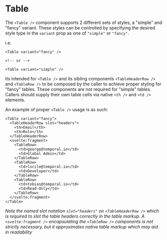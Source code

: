 # Table

The `<Table />` component supports 2 different sets of styles, a "simple" and "fancy" variant. These styles can be controlled by specifying the desired style type in the `variant` prop as one of `"simple"` or `"fancy"`.

i.e.

```svelte
<Table variant="fancy" />

<!-- or -->

<Table variant="simple" />
```

Its intended for `<Table />` and its sibling components `<TableHeaderRow />` and `<TableRow />` to be composed by the caller to achieve proper styling for "fancy" tables. These components are not required for "simple" tables. Callers should supply their own table cells via native `<th />` and `<td />` elements.

An example of proper `<Table />` usage is as such:

```svelte
<Table variant="fancy">
  <TableHeaderRow slot="headers">
    <th>Email</th>
    <th>Role</th>
  </TableHeaderRow>
  <svelte:fragment>
    <TableRow>
      <td>george@temporal.io</td>
      <td>Global Admin</td>
    </TableRow>
    <TableRow>
      <td>lucile@temporal.io</td>
      <td>Developer</td>
    </TableRow>
    <TableRow>
      <td>tobias@temporal.io</td>
      <td>Read-Only</td>
    </TableRow>
  </svelte:fragment>
</Table>
```

_Note the named slot notation `slot="headers"` on `<TableHeaderRow />` which is required to slot the table headers correctly in the table markup. A `<svelte:fragment />` encapsulating the `<TableRow />` components is not strictly necessary, but it approximates native table markup which may aid in readability_

<!-- For more Table examples, see the Table story -->
